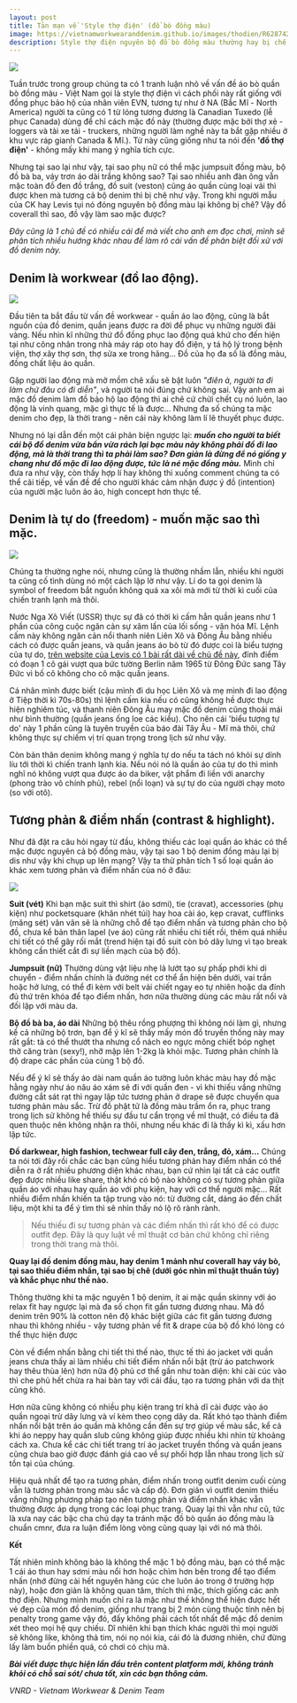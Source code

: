 ```yaml
---
layout: post
title: Tản mạn về 'Style thợ điện' (đồ bò đồng màu)
image: https://vietnamworkwearanddenim.github.io/images/thodien/R6287427B.jpg
description: Style thợ điện nguyên bộ đồ bò đồng màu thường hay bị chê, nhưng tại sao lại như vậy, ta hãy phân tích qua nhiều khía cạnh để hiểu rõ hơn về vấn đề thời trang/thẩm mĩ này.
---
```


![](/images/thodien/R6287427B.jpg)

Tuần trước trong group chúng ta có 1 tranh luận nhỏ về vấn đề áo bò quần bò đồng màu - Việt Nam gọi là style thợ điện vì cách phối này rất giống với đồng phục bảo hộ của nhân viên EVN, tương tự như ở NA (Bắc Mĩ - North America) người ta cũng có 1 từ lóng tương đương là Canadian Tuxedo (lễ phục Canada) dùng để chỉ cách mặc đồ này (thường được mặc bởi thợ xẻ - loggers và tài xe tải - truckers, những người làm nghề này ta bắt gặp nhiều ở khu vực ráp gianh Canada & Mĩ.). Từ này cũng giống như ta nói đến **'đồ thợ điện'** - không mấy khi mang ý nghĩa tích cực.

Nhưng tại sao lại như vậy, tại sao phụ nữ có thể mặc jumpsuit đồng màu, bộ đồ bà ba, váy trơn áo dài trắng không sao? Tại sao nhiều anh đàn ông vẫn mặc toàn đồ đen đồ trắng, đồ suit (veston) cũng áo quần cùng loại vải thì được khen mà tương cả bộ denim thì bị chê như vậy. Trong khi người mẫu của CK hay Levis tụi nó đóng nguyên bộ đồng màu lại không bị chê? Vậy đồ coverall thì sao, đồ vậy làm sao mặc được?

*Đây cũng là 1 chủ đề có nhiều cái để mà viết cho anh em đọc chơi, mình sẽ phân tích nhiều hướng khác nhau để làm rõ cái vấn đề phân biệt đối xử với đồ denim này.*

## Denim là workwear (đồ lao động).

![](/images/thodien/65172712_2628225683856890_779625405622517760_n.jpg)

Đầu tiên ta bắt đầu từ vấn đề workwear - quần áo lao động, cũng là bắt nguồn của đồ denim, quần jeans được ra đời để phục vụ những người đãi vàng. Nếu nhìn kĩ những thứ đồ đồng phục lao động quá khứ cho đến hiện tại như công nhân trong nhà máy ráp oto hay đồ điện, y tá hộ lý trong bệnh viện, thợ xây thợ sơn, thợ sửa xe trong hãng... Đồ của họ đa số là đồng màu, đồng chất liệu áo quần.

Gặp người lao động mà mở mồm chê xấu sẽ bật luôn *"điên à, người ta đi làm chứ đâu có đi diễn"*, và người ta nói đúng chứ không sai. Vậy anh em ai mặc đồ denim làm đồ bảo hộ lao động thì ai chê cứ chửi chết cụ nó luôn, lao động là vinh quang, mặc gì thực tế là được... Nhưng đa số chúng ta mặc denim cho đẹp, là thời trang - nên cái này không làm lí lẽ thuyết phục được.

Nhưng nó lại dẫn đến một cái phản biện ngược lại: ***muốn cho người ta biết cái bộ đồ denim vừa bẩn vừa rách lại bạc màu này không phải đồ đi lao động, mà là thời trang thì ta phải làm sao? Đơn giản là đừng để nó giống y chang như đồ mặc đi lao động được, tức là né mặc đồng màu.*** Mình chỉ đưa ra như vậy, còn thấy hợp lí hay không thì xuống comment chúng ta có thể cãi tiếp, về vấn đề để cho người khác cảm nhận được ý đồ (intention) của người mặc luôn ảo ảo, high concept hơn thực tế.

## Denim là tự do (freedom) - muốn mặc sao thì mặc.

![](/images/thodien/Throwback-Thursday-Berlin-Wall.jpg)

Chúng ta thường nghe nói, nhưng cũng là thường nhầm lẫn, nhiều khi người ta cũng cố tình dùng nó một cách lập lờ như vậy. Lí do ta gọi denim là symbol of freedom bắt nguồn không quá xa xôi mà mới từ thời kì cuối của chiến tranh lạnh mà thôi.

Nước Nga Xô Viết (USSR) thực sự đã có thời kì cấm hẳn quần jeans như 1 phần của công cuộc ngăn cản sự xâm lấn của lối sống - văn hóa Mĩ. Lệnh cấm này không ngăn cản nổi thanh niên Liên Xô và Đông Âu bằng nhiều cách có được quần jeans, và quần jeans áo bò từ đó được coi là biểu tượng của tự do, [trên website của Levis có 1 bài rất dài về chủ đề này](https://www.levistrauss.com/2014/11/06/throwback-thursday-jeans-as-a-symbol-of-freedom-in-eastern-europe/), đỉnh điểm có đoạn 1 cô gái vượt qua bức tường Berlin năm 1965 từ Đông Đức sang Tây Đức vì bố cô không cho cô mặc quần jeans.

Cá nhân mình được biết (cậu mình đi du học Liên Xô và mẹ mình đi lao động ở Tiệp thời kì 70s-80s) thì lệnh cấm kia nếu có cũng không hề được thực hiện nghiêm túc, và thanh niên Đông Âu may mặc đồ denim cũng thoải mái như bình thường (quần jeans ống loe các kiểu). Cho nên cái 'biểu tượng tự do' này 1 phần cũng là tuyên truyền của báo đài Tây Âu - Mĩ mà thôi, chứ không thực sự chiếm vị trí quan trọng trong lịch sử như vậy.

Còn bản thân denim không mang ý nghĩa tự do nếu ta tách nó khỏi sự dính líu tới thời kì chiến tranh lạnh kia. Nếu nói nó là quần áo của tự do thì mình nghĩ nó không vượt qua được áo da biker, vật phẩm đi liền với anarchy (phong trào vô chính phủ), rebel (nổi loạn) và sự tự do của người chạy moto (so với otô).

## Tương phản & điểm nhấn (contrast & highlight).

Như đã đặt ra câu hỏi ngay từ đầu, không thiếu các loại quần áo khác có thể mặc được nguyên cả bộ đồng màu, vậy tại sao 1 bộ denim đồng màu lại bị dis như vậy khi chụp up lên mạng? Vậy ta thử phân tích 1 số loại quần áo khác xem tương phản và điểm nhấn của nó ở đâu:

![](/images/thodien/all.jpg)

**Suit (vét)**
Khi bạn mặc suit thì shirt (áo sơmi), tie (cravat), accessories (phụ kiện) như pocketsquare (khăn nhét túi) hay hoa cài áo, kẹp cravat, cufflinks (măng sét) vân vân sẽ là những chỗ để tạo điểm nhấn và tương phản cho bộ đồ, chưa kể bản thân lapel (ve áo) cũng rất nhiều chi tiết rồi, thêm quá nhiều chi tiết có thể gây rối mắt (trend hiện tại đồ suit còn bỏ dây lưng vì tạo break không cần thiết cắt đi sự liền mạch của bộ đồ).

**Jumpsuit (nữ)**
Thường dùng vật liệu nhẹ lả lướt tạo sự phấp phới khi di chuyển - điểm nhấn chính là đường nét cơ thể ẩn hiện bên dưới, vai trần hoặc hở lưng, có thể đi kèm với belt vải chiết ngay eo tự nhiên hoặc da đính đủ thứ trên khóa để tạo điểm nhấn, hơn nữa thường dùng các màu rất nổi và đối lập với màu da.

**Bộ đồ bà ba, áo dài**
Những bộ thêu rồng phượng thì không nói làm gì, nhưng kể cả những bộ trơn, bạn để ý kĩ sẽ thấy mấy món đồ truyền thống này may rất gắt: tà có thể thướt tha nhưng cổ nách eo ngực mông chiết bóp nghẹt thở căng tràn (sexy!), nhỡ mập lên 1-2kg là khỏi mặc. Tương phản chính là độ drape các phần của cùng 1 bộ đồ.

Nếu để ý kĩ sẽ thấy áo dài nam quần áo tường luôn khác màu hay đồ mặc hằng ngày như áo nâu áo xám sẽ đi với quần đen - vì khi thiếu vắng những đường cắt sát rạt thì ngay lập tức tương phản ở drape sẽ được chuyển qua tương phản màu sắc. Trừ đồ phật tử là đồng màu trầm ổn ra, phục trang trong lịch sử không hề thiếu sự đầu tư cẩn trọng về mĩ thuật, có điều ta đã quen thuộc nên không nhận ra thôi, nhưng nếu khác đi là thấy kì kì, xấu hơn lập tức.

**Đồ darkwear, high fashion, techwear full cây đen, trắng, đỏ, xám...**
Chúng ta nói tới đây rồi chắc các bạn cũng hiểu tương phản hay điểm nhấn có thể diễn ra ở rất nhiều phương diện khác nhau, bạn cứ nhìn lại tất cả các outfit đẹp được nhiều like share, thật khó có bộ nào không có sự tương phản giữa quần áo với nhau hay quần áo với phụ kiện, hay với cơ thể người mặc... Rất nhiều điểm nhấn khiến ta tập trung vào nó: từ đường cắt, dáng áo đến chất liệu, một khi ta để ý tìm thì sẽ nhìn thấy nó lộ rõ rành rành.

> Nếu thiếu đi sự tương phản và các điểm nhấn thì rất khó để có được
> outfit đẹp. Đây là quy luật về mĩ thuật cơ bản chứ không chỉ riêng
> trong thời trang mà thôi.

**Quay lại đồ denim đồng màu, hay denim 1 mảnh như coverall hay váy bò, tại sao thiếu điểm nhấn, tại sao bị chê (dưới góc nhìn mĩ thuật thuần túy) và khắc phục như thế nào.**

Thông thường khi ta mặc nguyên 1 bộ denim, ít ai mặc quần skinny với áo relax fit hay ngược lại mà đa số chọn fit gần tương đương nhau. Mà đồ denim trên 90% là cotton nên độ khác biệt giữa các fit gần tương đương nhau thì không nhiều - vậy tương phản về fit & drape của bộ đồ khó lòng có thể thực hiện được

Còn về điểm nhấn bằng chi tiết thì thế nào, thực tế thì áo jacket với quần jeans chưa thấy ai làm nhiều chi tiết điểm nhấn nổi bật (trừ áo patchwork hay thêu thùa lên) hơn nữa độ phủ cơ thể gần như toàn diện: khi cài cúc vào thì che phủ hết chừa ra hai bàn tay với cái đầu, tạo ra tương phản với da thịt cũng khó.

Hơn nữa cũng không có nhiều phụ kiện trang trí khả dĩ cài được vào áo quần ngoại trừ dây lưng và ví kèm theo cọng dây da. Rất khó tạo thành điểm nhấn nổi bật trên áo quần mà không cần đến sự trợ giúp về màu sắc, kể cả khi áo neppy hay quần slub cũng không giúp được nhiều khi nhìn từ khoảng cách xa. Chưa kể các chi tiết trang trí áo jacket truyền thống và quần jeans cũng chưa bao giờ được đánh giá cao về sự phối hợp lẫn nhau trong lịch sử tồn tại của chúng.

Hiệu quả nhất để tạo ra tương phản, điểm nhấn trong outfit denim cuối cùng vẫn là tương phản trong màu sắc và cấp độ. Đơn giản vì outfit denim thiếu vắng những phương pháp tạo nên tương phản và điểm nhấn khác vẫn thường được áp dụng trong các loại phục trang. Quay lại thì vẫn như cũ, tức là xưa nay các bậc cha chú dạy ta tránh mặc đồ bò quần áo đồng màu là chuẩn cmnr, đưa ra luận điểm lòng vòng cũng quay lại với nó mà thôi. 

**Kết**

Tất nhiên mình không bảo là không thể mặc 1 bộ đồng màu, bạn có thể mặc 1 cái áo thun hay sơmi màu nổi hơn hoặc chìm hơn bên trong để tạo điểm nhấn (nhớ đừng cài hết nguyên hàng cúc che luôn áo trong ở trường hợp này), hoặc đơn giản là không quan tâm, thích thì mặc, thích giống các anh thợ điện. Nhưng mình muốn chỉ ra là mặc như thế không thể hiện được hết vẻ đẹp của món đồ denim, giống như trang bị 2 món cùng thuộc tính nên bị penalty trong game vậy đó, đấy không phải cách tốt nhất để mặc đồ denim xét theo mọi hệ quy chiếu. Dĩ nhiên khi bạn thích khác người thì mọi người sẽ không like, không thả tim, nói nọ nói kia, cái đó là đương nhiên, chứ đừng lấy làm buồn phiền quá, có chơi có chịu mà.

***Bài viết được thực hiện lần đầu trên content platform mới, không tránh khỏi có chỗ sai sót/ chưa tốt, xin các bạn thông cảm.***

*VNRD - Vietnam Workwear & Denim Team*
